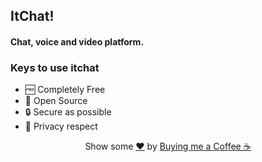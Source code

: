 ## ItChat!
#### Chat, voice and video platform.

### Keys to use itchat
- 🆓 Completely Free
- 👥 Open Source
- 🔒 Secure as possible
- 👀 Privacy respect


<div align="center">
    Show some <a href="https://ko-fi.com/themaestroo">❤️</a> by <a href="https://ko-fi.com/themaestroo">Buying me a Coffee ☕</a>
</div>
